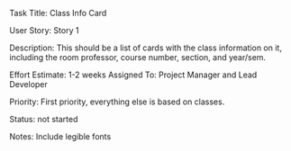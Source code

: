 Task Title: Class Info Card

User Story: Story 1

Description: This should be a list of cards with the class information on it, including the room
professor, course number, section, and year/sem.

Effort Estimate: 1-2 weeks
Assigned To: Project Manager and Lead Developer

Priority: First priority, everything else is based on classes.

Status: not started

Notes: Include legible fonts